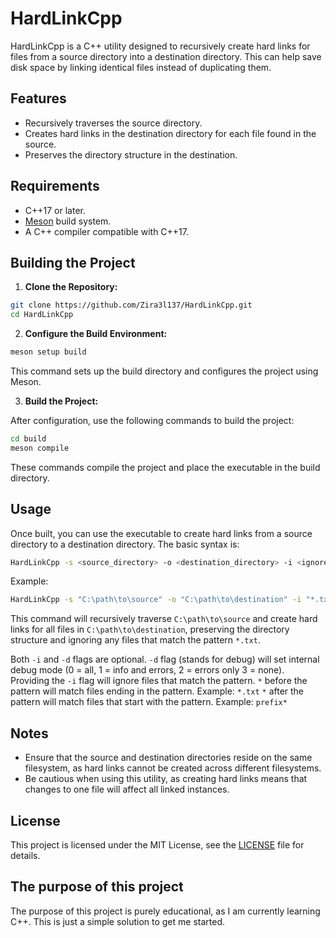 
# HardLinkCpp

HardLinkCpp is a C++ utility designed to recursively create hard links for
files from a source directory into a destination directory. This can help
save disk space by linking identical files instead of duplicating them.

## Features

- Recursively traverses the source directory.
- Creates hard links in the destination directory for each file found in the source.
- Preserves the directory structure in the destination.

## Requirements

- C++17 or later.
- [Meson](https://mesonbuild.com/) build system.
- A C++ compiler compatible with C++17.

## Building the Project

1. **Clone the Repository:**

```bash
git clone https://github.com/Zira3l137/HardLinkCpp.git
cd HardLinkCpp
```

2. **Configure the Build Environment:**

```bash
meson setup build
```

This command sets up the build directory and configures the project using Meson.

3. **Build the Project:**

After configuration, use the following commands to build the project:

```bash
cd build
meson compile
```

These commands compile the project and place the executable in the build directory.

## Usage

Once built, you can use the executable to create hard links from a source directory
to a destination directory. The basic syntax is:

```bash
HardLinkCpp -s <source_directory> -o <destination_directory> -i <ignore_pattern> -d <debug_mode>
```

Example:

```bash
HardLinkCpp -s "C:\path\to\source" -o "C:\path\to\destination" -i "*.txt" -d
```

This command will recursively traverse `C:\path\to\source` and create hard links
for all files in `C:\path\to\destination`, preserving the directory structure and ignoring
any files that match the pattern `*.txt`.

Both `-i` and `-d` flags are optional.
`-d` flag (stands for debug) will set internal debug mode (0 = all, 1 = info and errors, 2 = errors only 3 = none).
Providing the `-i` flag will ignore files that match the pattern.
`*` before the pattern will match files ending in the pattern. Example: `*.txt`
`*` after the pattern will match files that start with the pattern. Example: `prefix*`

## Notes

- Ensure that the source and destination directories reside on
the same filesystem, as hard links cannot be created across different filesystems.
- Be cautious when using this utility, as creating hard links means that changes
to one file will affect all linked instances.

## License

This project is licensed under the MIT License, see the [LICENSE](https://opensource.org/license/mit) file for details.

## The purpose of this project

The purpose of this project is purely educational, as I am currently learning C++. This is
just a simple solution to get me started.

